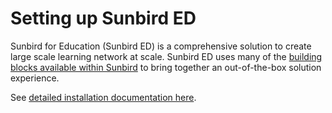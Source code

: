 # Setting up Sunbird ED

Sunbird for Education (Sunbird ED) is a comprehensive solution to create large scale learning network at scale. Sunbird ED uses many of the [building blocks available within Sunbird](https://sunbird.org/building-blocks) to bring together an out-of-the-box solution experience.

See [detailed installation documentation here](http://docs.sunbird.org/latest/developer-docs/server-installation/).
